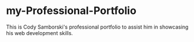 # my-Professional-Portfolio

This is Cody Samborski's professional portfolio to assist him in showcasing his web development skills.